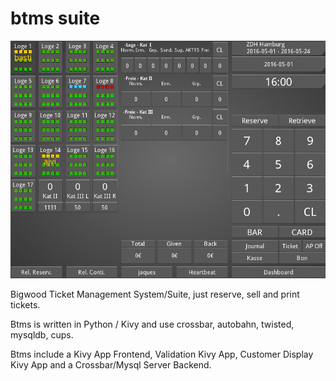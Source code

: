 # btms suite
![Alt text](/images/btms_16_01.png?raw=true "BTMS 16.01a")

Bigwood Ticket Management System/Suite, 
just reserve, sell and print tickets.

Btms is written in Python / Kivy and use crossbar, autobahn, twisted, mysqldb, cups.

Btms include a Kivy App Frontend, Validation Kivy App, Customer Display Kivy App
and a Crossbar/Mysql Server Backend.

